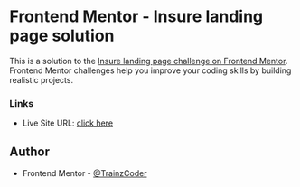 # Frontend Mentor - Insure landing page solution

This is a solution to the [Insure landing page challenge on Frontend Mentor](https://www.frontendmentor.io/challenges/insure-landing-page-uTU68JV8). Frontend Mentor challenges help you improve your coding skills by building realistic projects.

### Links

- Live Site URL: [click here](https://insure-landing-page-trz.netlify.app)

## Author

- Frontend Mentor - [@TrainzCoder](https://www.frontendmentor.io/profile/TrainzCoder)
